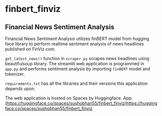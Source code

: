 # finbert_finviz

## Financial News Sentiment Analysis 

Financial News Sentiment Analysis utilizes finBERT model from hugging face library to perform realtime sentiment analysis of news headlines published on FinViz.com.

`get_latest_news()` function in `scraper.py` scrapes news headlines using beautifulsoup library. The streamlit web application is programmed in `app.py` and performs sentiment analysis by importing `finBERT` model and tokenizer.

`requirements.txt` has all the libraries and their versions this application depends upon.

The web application is hosted on Spaces by Huggingface.
App: (https://huggingface.co/spaces/sushobhan55/finbert_finviz)https://huggingface.co/spaces/sushobhan55/finbert_finviz
